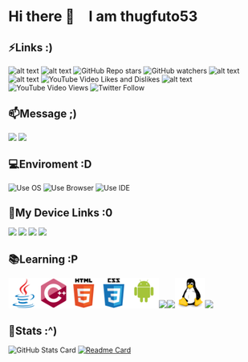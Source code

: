 # Hi there 👋　I am thugfuto53

## ⚡Links :)
![alt text](https://img.shields.io/github/followers/thugfuto53?style=social)
![alt text](https://img.shields.io/github/forks/thugfuto53/thugfuto53?style=social)
![GitHub Repo stars](https://img.shields.io/github/stars/thugfuto53/thugfuto53?style=social)
![GitHub watchers](https://img.shields.io/github/watchers/thugfuto53/thugfuto53?style=social)
![alt text](https://img.shields.io/youtube/channel/views/UCaEHt3owLowHIbOisBi2yhQ?style=social)
![alt text](https://img.shields.io/youtube/comments/WV3HNVjGW7I?style=social)
![YouTube Video Likes and Dislikes](https://img.shields.io/youtube/likes/WV3HNVjGW7I?style=social&withDislikes)
![alt text](https://img.shields.io/youtube/channel/subscribers/UCaEHt3owLowHIbOisBi2yhQ?style=social)
![YouTube Video Views](https://img.shields.io/youtube/views/WV3HNVjGW7I?style=social)
![Twitter Follow](https://img.shields.io/twitter/follow/butikoro_atomu?style=social)

## 📫Message ;)
<a href="mailto:gouyosi.661@gmail.com"><img src="https://img.shields.io/badge/-Email-red"></a>
<a href="https://steamcommunity.com/profiles/76561198825513273/"><img src="https://img.shields.io/badge/-Steam-blue"></a>

## 💻Enviroment :D
![Use OS](https://img.shields.io/badge/OS-Windows11%2FLinux-4169e1)
![Use Browser](https://img.shields.io/badge/Browser-Google%20Chrome%20-ff7f50)
![Use IDE](https://img.shields.io/badge/IDE-Visual%20Studio%20Code-48d1cc)

## 🤖My Device Links :0
<a href="https://kakaku.com/item/K0001042156/spec/"><img src="https://img.shields.io/badge/Device-GALLERIA%20ZT-lightgrey"></a>
<a href="https://gaming.logicool.co.jp/ja-jp/products/gaming-mice/g502-hero-gaming-mouse.910-005866.html"><img src="https://img.shields.io/badge/Mouse-G502-5f9ea0"></a>
<a href="https://www2.razer.com/jp-jp/gaming-audio/razer-electra-v2-usb"><img src ="https://img.shields.io/badge/Mouse-Razer%20Electra%20V2%20-3cb371"></a>
<a href="https://gaming.logicool.co.jp/ja-jp/products/gaming-mouse-pads/g440-hard-gaming-mouse-pad.943-000085.html"><img src="https://img.shields.io/badge/MousePad-G440t%20-green"></a>

## 📚Learning :P
<img src="https://raw.githubusercontent.com/devicons/devicon/master/icons/java/java-original.svg" width="60"><img src="https://raw.githubusercontent.com/devicons/devicon/master/icons/cplusplus/cplusplus-original.svg" width="60"><img src="https://raw.githubusercontent.com/devicons/devicon/master/icons/html5/html5-original-wordmark.svg" width="60"><img src="https://raw.githubusercontent.com/devicons/devicon/master/icons/css3/css3-original-wordmark.svg" width="60"><img src="https://raw.githubusercontent.com/devicons/devicon/master/icons/android/android-original-wordmark.svg" width="60"><img src="https://www.vectorlogo.zone/logos/gnu_bash/gnu_bash-icon.svg" width="60"><img src="https://www.vectorlogo.zone/logos/unity3d/unity3d-icon.svg" width="60"><img src="https://raw.githubusercontent.com/devicons/devicon/master/icons/linux/linux-original.svg" width="60"><img src="https://www.vectorlogo.zone/logos/git-scm/git-scm-icon.svg" width="60">

## 💪Stats :^)
![GitHub Stats Card](https://github-readme-stats.vercel.app/api?username=thugfuto53&show_icons=true&theme=dracula)
[![Readme Card](https://github-readme-stats.vercel.app/api/pin/?username=thugfuto53&repo=thugfuto53)](https://github.com/anuraghazra/github-readme-stats)


